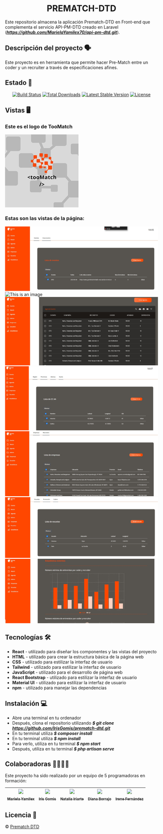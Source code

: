 <h1 align="center"> PREMATCH-DTD</h1> 

Este repositorio almacena la aplicación Prematch-DTD en Front-end que complementa el servicio API-PM-DTD creado en Laravel (***https://github.com/MarielaYamilex70/api-pm-dtd.git***).

## Descripción del proyecto :speaking_head:
Este proyecto es en herramienta que permite hacer Pre-Match entre un coder y un recruiter a través de especificaciones afines.

## Estado :page_facing_up:
<p align="center">
<a href="https://github.com/laravel/framework/actions"><img src="https://github.com/laravel/framework/workflows/tests/badge.svg" alt="Build Status"></a>
<a href="https://packagist.org/packages/laravel/framework"><img src="https://img.shields.io/packagist/dt/laravel/framework" alt="Total Downloads"></a>
<a href="https://packagist.org/packages/laravel/framework"><img src="https://img.shields.io/packagist/v/laravel/framework" alt="Latest Stable Version"></a>
<a href="https://packagist.org/packages/laravel/framework"><img src="https://img.shields.io/packagist/l/laravel/framework" alt="License"></a>
</p>

## Vistas :desktop_computer:
### Este es el logo de TooMatch
![This is an image](./src/assets/img/logotoomatch.jpg)

### Estas son las vistas de la página:
![This is an image](./src/assets/img/vista1.jpg)
![This is an image](./src/assets/img/vista1.5.jpg)
![This is an image](./src/assets/img/vista2.jpg)
![This is an image](./src/assets/img/vista3.jpg)
![This is an image](./src/assets/img/vista4.jpg)
![This is an image](./src/assets/img/vista5.jpg)
![This is an image](./src/assets/img/vista6.jpg)

## Tecnologías :hammer_and_wrench:
* **React** - utilizado para diseñar los componentes y las vistas del proyecto
* **HTML** - utilizado para crear la estructura básica de la página web
* **CSS** - utilizado para estilizar la interfaz de usuario
* **Tailwind** - utilizado para estilizar la interfaz de usuario
* **JavaScript** - utilizado para el desarrollo de página web
* **React Bootstrap** - utilizado para estilizar la interfaz de usuario
* **Material UI** - utilizado para estilizar la interfaz de usuario
* **npm** - utilizado para manejar las dependencias

## Instalación :computer:
* Abre una terminal en tu ordenador
* Después, clona el repositorio utilizando ***$ git clone https://github.com/IrisGomis/prematch-dtd.git***
* En tu terminal utiliza ***$ composer install*** 
* En tu terminal utiliza ***$ npm install***
* Para verlo, utiliza en tu terminal ***$ npm start***
* Después, utiliza en tu terminal ***$ php artisan serve***

## Colaboradoras :family_woman_woman_girl_girl:
Este proyecto ha sido realizado por un equipo de 5 programadoras en formación:

| [<img src="https://avatars.githubusercontent.com/u/117082608?v=4" width=115><br><sub>Mariela Yamilex </sub>](https://github.com/MarielaYamilex70) |  [<img src="https://avatars.githubusercontent.com/u/117083641?v=4" width=115><br><sub>Iris Gomis </sub>](https://github.com/IrisGomis) |  [<img src="https://avatars.githubusercontent.com/u/117080419?v=4" width=115><br><sub>Natalia Iriarte</sub>](https://github.com/Natalia-irlo) | [<img src="https://avatars.githubusercontent.com/u/90630004?v=4" width=115><br><sub>Diana Borrajo</sub>](https://github.com/Dianab177) | [<img src="https://avatars.githubusercontent.com/u/117688044?v=4" width=115><br><sub>Irene Fernández</sub>](https://github.com/irenefl) |
| :---: | :---: | :---: | :---: | :---: |

## Licencia :closed_lock_with_key:
© [Prematch DTD]()